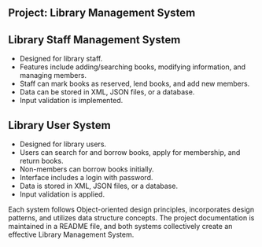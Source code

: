## Project: Library Management System

## Library Staff Management System
   - Designed for library staff.
   - Features include adding/searching books, modifying information, and managing members.
   - Staff can mark books as reserved, lend books, and add new members.
   - Data can be stored in XML, JSON files, or a database.
   - Input validation is implemented.

## Library User System
   - Designed for library users.
   - Users can search for and borrow books, apply for membership, and return books.
   - Non-members can borrow books initially.
   - Interface includes a login with password.
   - Data is stored in XML, JSON files, or a database.
   - Input validation is applied.

Each system follows Object-oriented design principles, incorporates design patterns, and utilizes data structure concepts. The project documentation is maintained in a README file, and both systems collectively create an effective Library Management System.
